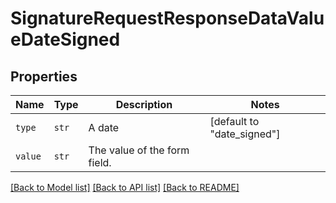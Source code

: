 # SignatureRequestResponseDataValueDateSigned



## Properties

| Name | Type | Description | Notes |
| ---- | ---- | ----------- | ----- |
| `type` | ```str``` |  A date  |  [default to "date_signed"] |
| `value` | ```str``` |  The value of the form field.  |  |


[[Back to Model list]](../README.md#documentation-for-models) [[Back to API list]](../README.md#documentation-for-api-endpoints) [[Back to README]](../README.md)


